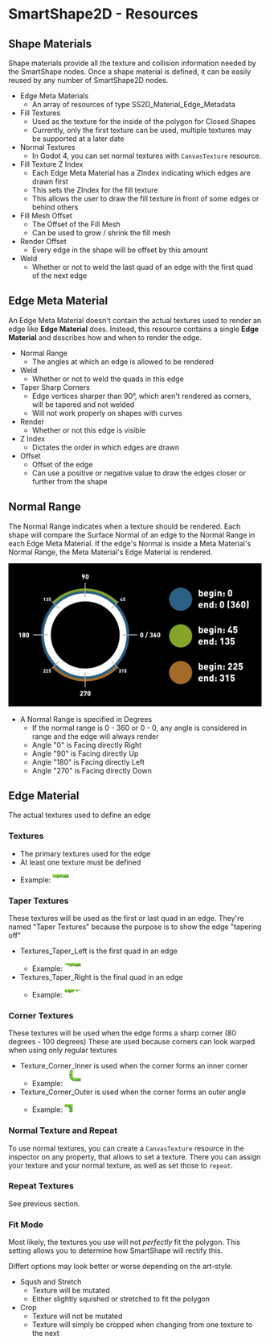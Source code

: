 # SmartShape2D - Resources

<!-- TODO: Not all properties are covered. -->

## Shape Materials

Shape materials provide all the texture and collision information needed by the SmartShape nodes.
Once a shape material is defined, it can be easily reused by any number of SmartShape2D nodes.

- Edge Meta Materials
  - An array of resources of type SS2D_Material_Edge_Metadata
- Fill Textures
  - Used as the texture for the inside of the polygon for Closed Shapes
  - Currently, only the first texture can be used, multiple textures may be supported at a later date
- Normal Textures
  - In Godot 4, you can set normal textures with `CanvasTexture` resource.
- Fill Texture Z Index
  - Each Edge Meta Material has a ZIndex indicating which edges are drawn first
  - This sets the ZIndex for the fill texture
  - This allows the user to draw the fill texture in front of some edges or behind others
- Fill Mesh Offset
  - The Offset of the Fill Mesh
  - Can be used to grow / shrink the fill mesh
- Render Offset
  - Every edge in the shape will be offset by this amount
- Weld
  - Whether or not to weld the last quad of an edge with the first quad of the next edge

## Edge Meta Material

An Edge Meta Material doesn't contain the actual textures used to render an edge like **Edge Material** does.
Instead, this resource contains a single **Edge Material** and describes how and when to render the edge.

- Normal Range
  - The angles at which an edge is allowed to be rendered
- Weld
  - Whether or not to weld the quads in this edge
- Taper Sharp Corners
  - Edge vertices sharper than 90°, which aren't rendered as corners, will be tapered and not welded
  - Will not work properly on shapes with curves
- Render
  - Whether or not this edge is visible
- Z Index
  - Dictates the order in which edges are drawn
- Offset
  - Offset of the edge
  - Can use a positive or negative value to draw the edges closer or further from the shape

## Normal Range

The Normal Range indicates when a texture should be rendered.
Each shape will compare the Surface Normal of an edge to the Normal Range in each Edge Meta Material.
If the edge's Normal is inside a Meta Material's Normal Range, the Meta Material's Edge Material is rendered.

![NormalRangeVisual](./imgs/AngleExplaination.png)

- A Normal Range is specified in Degrees
  - If the normal range is 0 - 360 or 0 - 0, any angle is considered in range and the edge will always render
  - Angle "0" is Facing directly Right
  - Angle "90" is Facing directly Up
  - Angle "180" is Facing directly Left
  - Angle "270" is Facing directly Down

## Edge Material

The actual textures used to define an edge

### Textures

- The primary textures used for the edge
- At least one texture must be defined
- Example: ![Grass](./imgs/grass.png)

### Taper Textures

These textures will be used as the first or last quad in an edge.
They're named "Taper Textures" because the purpose is to show the edge "tapering off"
- Textures_Taper_Left is the first quad in an edge
  - Example: ![Grass Taper Left](./imgs/grass-taper-left.png)
- Textures_Taper_Right is the final quad in an edge
  - Example: ![Grass Taper Right](./imgs/grass-taper-right.png)

### Corner Textures

These textures will be used when the edge forms a sharp corner (80 degrees - 100 degrees)
These are used because corners can look warped when using only regular textures
- Texture_Corner_Inner is used when the corner forms an inner corner
  - Example: ![Grass Corner Inner](./imgs/grass-corner-inner.png)
- Texture_Corner_Outer is used when the corner forms an outer angle
  - Example: ![Grass Corner Outer](./imgs/grass-corner-outer.png)

### Normal Texture and Repeat

To use normal textures, you can create a `CanvasTexture` resource in the inspector on any property,
that allows to set a texture. There you can assign your texture and your normal texture, as well as set
those to `repeat`.

### Repeat Textures

See previous section.

### Fit Mode

Most likely, the textures you use will not *perfectly* fit the polygon.
This setting allows you to determine how SmartShape will rectify this.

Differt options may look better or worse depending on the art-style.

- Sqush and Stretch
  - Texture will be mutated
  - Either slightly squished or stretched to fit the polygon
- Crop
  - Texture will not be mutated
  - Texture will simply be cropped when changing from one texture to the next


